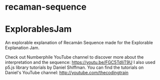 # recaman-sequence
# ExplorablesJam

An explorable explanation of Recamán Sequence made for the Explorable Explanation Jam.

Check out Numberphile YouTube channel to discover more about the interpretation and the sequence: https://youtu.be/FGC5TdIiT9U
I also used p5.js library tutorials by Daniel Shiffman. 
You can find the tutorials on Daniel's YouTube channel: http://youtube.com/thecodingtrain

